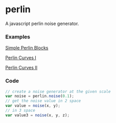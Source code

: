 perlin
======

A javascript perlin noise generator.

### Examples

[Simple Perlin Blocks](http://bl.ocks.org/d2fn/8777d620caef32959713)

[Perlin Curves I](http://bl.ocks.org/d2fn/0d3789278f3d9816e0fd)

[Perlin Curves II](http://bl.ocks.org/d2fn/60f517d7a617990ed45e)

### Code

```javascript
// create a noise generator at the given scale
var noise = perlin.noise(0.1);
// get the noise value in 2 space
var value = noise(x, y);
// in 3 space
var value3 = noise(x, y, z);
```
